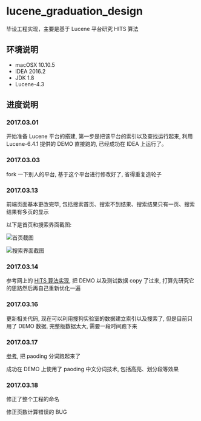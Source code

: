 # lucene_graduation_design

毕设工程实现，主要是基于 Lucene 平台研究 HITS 算法

## 环境说明

* macOSX 10.10.5
* IDEA 2016.2
* JDK 1.8
* Lucene-4.3

## 进度说明

### 2017.03.01

开始准备 Lucene 平台的搭建, 第一步是把该平台的索引以及查找运行起来, 利用 Lucene-6.4.1 提供的 DEMO 直接跑的, 已经成功在 IDEA 上运行了。

### 2017.03.03

fork 一下别人的平台, 基于这个平台进行修改好了, 省得重复造轮子

### 2017.03.13

前端页面基本更改完毕, 包括搜索首页、搜索不到结果、搜索结果只有一页、搜索结果有多页的显示

以下是首页和搜索界面截图:

![首页截图](https://github.com/L1nwatch/lucene-graduation-design/blob/master/%E6%90%9C%E7%B4%A2%E9%A6%96%E9%A1%B5-min.jpg?raw=true)

![搜索界面截图](https://github.com/L1nwatch/lucene-graduation-design/blob/master/%E6%90%9C%E7%B4%A2%E7%BB%93%E6%9E%9C-min.jpg?raw=true)

### 2017.03.14

参考网上的 [HITS 算法实现](http://blog.csdn.net/androidlushangderen/article/details/43311943#), 把 DEMO 以及测试数据 copy 了过来, 打算先研究它的思路然后再自己重新优化一遍

### 2017.03.16

更新相关代码, 现在可以利用搜狗实验室的数据建立索引以及搜索了, 但是目前只用了 DEMO 数据, 完整版数据太大, 需要一段时间跑下来

### 2017.03.17

[参考](http://git.oschina.net/zhzhenqin/paoding-analysis), 把 paoding 分词跑起来了

成功在 DEMO 上使用了 paoding 中文分词技术, 包括高亮、划分段等效果

### 2017.03.18

修正了整个工程的命名

修正页数计算错误的 BUG